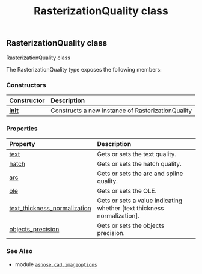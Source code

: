 ﻿---
title: RasterizationQuality class
second_title: Aspose.CAD for Python via .NET API References
description: 
type: docs
weight: 350
url: /python-net/aspose.cad.imageoptions/rasterizationquality/
is_root: false
---

## RasterizationQuality class

RasterizationQuality class



The RasterizationQuality type exposes the following members:

### Constructors
| Constructor | Description |
| :- | :- |
| [__init__](/cad/python-net/aspose.cad.imageoptions/rasterizationquality/__init__/#) | Constructs a new instance of RasterizationQuality |


### Properties
| Property | Description |
| :- | :- |
| [text](/cad/python-net/aspose.cad.imageoptions/rasterizationquality/text) | Gets or sets the text quality. |
| [hatch](/cad/python-net/aspose.cad.imageoptions/rasterizationquality/hatch) | Gets or sets the hatch quality. |
| [arc](/cad/python-net/aspose.cad.imageoptions/rasterizationquality/arc) | Gets or sets the arc and spline quality. |
| [ole](/cad/python-net/aspose.cad.imageoptions/rasterizationquality/ole) | Gets or sets the OLE. |
| [text_thickness_normalization](/cad/python-net/aspose.cad.imageoptions/rasterizationquality/text_thickness_normalization) | Gets or sets a value indicating whether [text thickness normalization]. |
| [objects_precision](/cad/python-net/aspose.cad.imageoptions/rasterizationquality/objects_precision) | Gets or sets the objects precision. |



### See Also
* module [`aspose.cad.imageoptions`](..)
